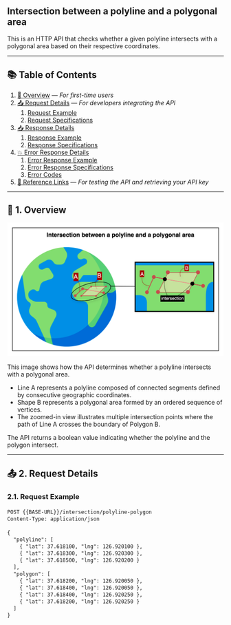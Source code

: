 ## Intersection between a polyline and a polygonal area

This is an HTTP API that checks whether a given polyline intersects with a polygonal area based on their respective coordinates.

---

## 📚 Table of Contents

1. [🧭 Overview](#-1-overview) — *For first-time users*
2. [📤 Request Details](#-2-request-details) — *For developers integrating the API*
    1. [Request Example](#21-request-example)
    2. [Request Specifications](#22-request-specifications)
3. [📥 Response Details](#-3-response-details)
    1. [Response Example](#31-response-example)
    2. [Response Specifications](#32-response-specifications)
4. [💥 Error Response Details](#-4-error-response-details)
    1. [Error Response Example](#41-error-response-example)
    2. [Error Response Specifications](#42-error-response-specifications)
    3. [Error Codes](#43-error-codes)
5. [🔗 Reference Links](#-5-reference-links) — *For testing the API and retrieving your API key*

---

## 🧭 1. Overview

![intersection-between-a-polyline-and-a-polygonal-area](./img/intersection-between-a-polyline-and-a-polygonal-area.png)

This image shows how the API determines whether a polyline intersects with a polygonal area.

- Line A represents a polyline composed of connected segments defined by consecutive geographic coordinates.
- Shape B represents a polygonal area formed by an ordered sequence of vertices.
- The zoomed-in view illustrates multiple intersection points where the path of Line A crosses the boundary of Polygon B.

The API returns a boolean value indicating whether the polyline and the polygon intersect.

---

## 📤 2. Request Details

### 2.1. Request Example

```http request
POST {{BASE-URL}}/intersection/polyline-polygon
Content-Type: application/json

{
  "polyline": [
    { "lat": 37.618100, "lng": 126.920100 },
    { "lat": 37.618300, "lng": 126.920300 },
    { "lat": 37.618500, "lng": 126.920200 }
  ],
  "polygon": [
    { "lat": 37.618200, "lng": 126.920050 },
    { "lat": 37.618400, "lng": 126.920050 },
    { "lat": 37.618400, "lng": 126.920250 },
    { "lat": 37.618200, "lng": 126.920250 }
  ]
}
```
